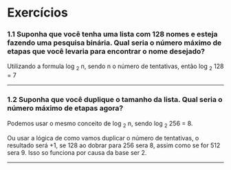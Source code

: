 # Exercícios
### 1.1 Suponha que você tenha uma lista com 128 nomes e esteja fazendo uma pesquisa binária. Qual seria o número máximo de etapas que você levaria para encontrar o nome desejado?

Utilizando a formula log <sub>2</sub> n, sendo n o número de tentativas, então log <sub>2</sub> 128 = 7


---

### 1.2 Suponha que você duplique o tamanho da lista. Qual seria o número máximo de etapas agora?

Podemos usar o mesmo conceito de log <sub>2</sub> n, sendo log <sub>2</sub> 256 = 8. 

Ou usar a lógica de como vamos duplicar o número de tentativas, o resultado será +1, se 128 ao dobrar para 256 sera 8, assim como se for 512 sera 9. Isso so funciona por causa da base ser 2.

---

